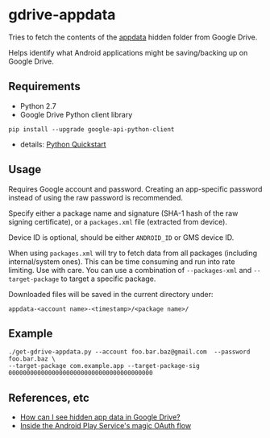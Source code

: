 # gdrive-appdata

Tries to fetch the contents of the [appdata](https://developers.google.com/drive/v3/web/appdata) hidden folder from Google Drive.

Helps identify what Android applications might be saving/backing up on Google Drive.

## Requirements
 * Python 2.7
 * Google Drive Python client library
```
pip install --upgrade google-api-python-client
```
  * details: [Python Quickstart](https://developers.google.com/drive/v3/web/quickstart/python)

## Usage

Requires Google account and password. Creating an app-specific password instead of using the 
raw password is recommended. 

Specify either a package name and signature (SHA-1 hash of the raw signing certificate), or 
a `packages.xml` file (extracted from device). 

Device ID is optional, should be either `ANDROID_ID` or GMS device ID.

When using `packages.xml` will try to fetch data from all packages (including internal/system ones).
This can be time consuming and run into rate limiting. Use with care. You can use a combination 
of `--packages-xml` and `--target-package` to target a specific package.

Downloaded files will be saved in the current directory under:

```
appdata-<account name>-<timestamp>/<package name>/
```

## Example

```
./get-gdrive-appdata.py --account foo.bar.baz@gmail.com  --password foo.bar.baz \
--target-package com.example.app --target-package-sig 0000000000000000000000000000000000000000
```

## References, etc
 * [How can I see hidden app data in Google Drive?](https://stackoverflow.com/questions/22832104/how-can-i-see-hidden-app-data-in-google-drive/36487545#36487545)
  * [Inside the Android Play Service's magic OAuth flow](https://sbktech.blogspot.jp/2014/01/inside-android-play-services-magic.html)
